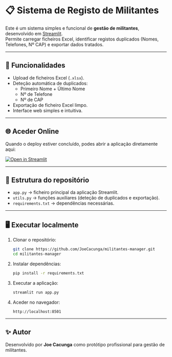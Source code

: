# 📋 Sistema de Registo de Militantes

Este é um sistema simples e funcional de **gestão de militantes**, desenvolvido em [Streamlit](https://streamlit.io/).  
Permite carregar ficheiros Excel, identificar registos duplicados (Nomes, Telefones, Nº CAP) e exportar dados tratados.

---

## 🚀 Funcionalidades
- Upload de ficheiros Excel (`.xlsx`).
- Deteção automática de duplicados:
  - Primeiro Nome + Último Nome
  - Nº de Telefone
  - Nº de CAP
- Exportação de ficheiro Excel limpo.
- Interface web simples e intuitiva.

---

## 🌐 Aceder Online
Quando o deploy estiver concluído, podes abrir a aplicação diretamente aqui:  

[![Open in Streamlit](https://static.streamlit.io/badges/streamlit_badge_black_white.svg)](https://JoeCacunga-militantes-manager.streamlit.app)

---

## 📂 Estrutura do repositório
- `app.py` → ficheiro principal da aplicação Streamlit.  
- `utils.py` → funções auxiliares (deteção de duplicados e exportação).  
- `requirements.txt` → dependências necessárias.  

---

## 🖥️ Executar localmente
1. Clonar o repositório:
   ```bash
   git clone https://github.com/JoeCacunga/militantes-manager.git
   cd militantes-manager
   ```
2. Instalar dependências:
   ```bash
   pip install -r requirements.txt
   ```
3. Executar a aplicação:
   ```bash
   streamlit run app.py
   ```
4. Aceder no navegador:  
   ```
   http://localhost:8501
   ```

---

## ✨ Autor
Desenvolvido por **Joe Cacunga** como protótipo profissional para gestão de militantes.  
